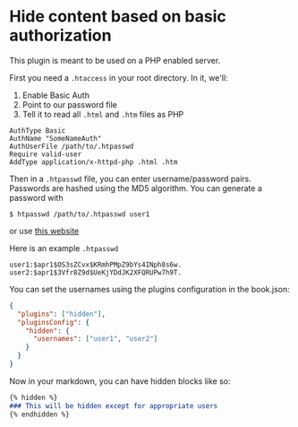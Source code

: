 Hide content based on basic authorization
==============

This plugin is meant to be used on a PHP enabled server.

First you need a `.htaccess` in your root directory. In it, we'll:
1. Enable Basic Auth
1. Point to our password file
1. Tell it to read all `.html` and `.htm` files as PHP

```
AuthType Basic
AuthName "SomeNameAuth"
AuthUserFile /path/to/.htpasswd
Require valid-user
AddType application/x-httpd-php .html .htm
```
Then in a `.htpasswd` file, you can enter username/password pairs. Passwords are hashed using the MD5 algorithm. You can generate a password with
```
$ htpasswd /path/to/.htpasswd user1
```
or use [this website](http://www.htaccesstools.com/htpasswd-generator/)

Here is an example `.htpasswd`
```
user1:$apr1$OS3sZCvx$KRmhPMpZ9bYs4INph8s6w.
user2:$apr1$3Vfr8Z9d$UeKjYDdJK2XFQRUPw7h9T.
```

You can set the usernames using the plugins configuration in the book.json:

```json
{
  "plugins": ["hidden"],
  "pluginsConfig": {
    "hidden": {
      "usernames": ["user1", "user2"]
    }
  }
}
```

Now in your markdown, you can have hidden blocks like so:

```markdown
{% hidden %}
### This will be hidden except for appropriate users
{% endhidden %}
```
